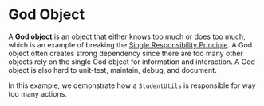 # God Object

A **God object** is an object that either knows too much or does too much, which is an example of breaking the [Single Responsibility Principle](https://en.wikipedia.org/wiki/Single_responsibility_principle). A God object often creates strong dependency since there are too many other objects rely on the single God object for information and interaction. A God object is also hard to unit-test, maintain, debug, and document.

In this example, we demonstrate how a `StudentUtils` is responsible for way too many actions.
